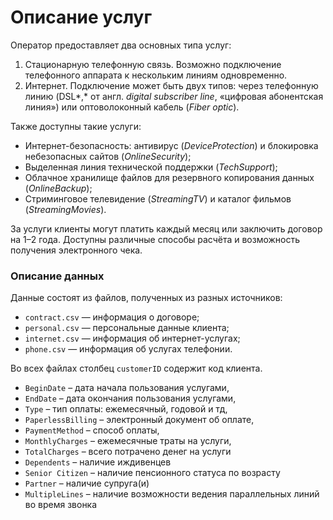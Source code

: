 # Описание услуг

Оператор предоставляет два основных типа услуг: 

1. Стационарную телефонную связь. Возможно подключение телефонного аппарата к нескольким линиям одновременно.
2. Интернет. Подключение может быть двух типов: через телефонную линию (DSL*,* от англ. *digital subscriber line*, «цифровая абонентская линия») или оптоволоконный кабель (*Fiber optic*).  

Также доступны такие услуги:

- Интернет-безопасность: антивирус (*DeviceProtection*) и блокировка небезопасных сайтов (*OnlineSecurity*);
- Выделенная линия технической поддержки (*TechSupport*);
- Облачное хранилище файлов для резервного копирования данных (*OnlineBackup*);
- Стриминговое телевидение (*StreamingTV*) и каталог фильмов (*StreamingMovies*).

За услуги клиенты могут платить каждый месяц или заключить договор на 1–2 года. Доступны различные способы расчёта и возможность получения электронного чека.

### Описание данных

Данные состоят из файлов, полученных из разных источников:

- `contract.csv` — информация о договоре;
- `personal.csv` — персональные данные клиента;
- `internet.csv` — информация об интернет-услугах;
- `phone.csv` — информация об услугах телефонии.

Во всех файлах столбец `customerID` содержит код клиента.

- `BeginDate` – дата начала пользования услугами,
- `EndDate` – дата окончания пользования услугами,
- `Type` – тип оплаты: ежемесячный, годовой и тд,
- `PaperlessBilling` – электронный документ об оплате,
- `PaymentMethod` – способ оплаты,
- `MonthlyCharges` – ежемесячные траты на услуги,
- `TotalCharges` – всего потрачено денег на услуги
- `Dependents` – наличие иждивенцев
- `Senior Citizen` – наличие пенсионного статуса по возрасту
- `Partner` – наличие супруга(и)
- `MultipleLines` – наличие возможности ведения параллельных линий во время звонка
